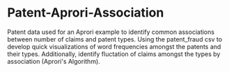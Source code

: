 # Patent-Aprori-Association
Patent data used for an Aprori example to identify common associations between number of claims and patent types.
Using the patent_fraud csv to develop quick visualizations of word frequencies amongst the patents and their types. Additionally, identify fluctation of claims amongst the types by association (Aprori's Algorithm).
